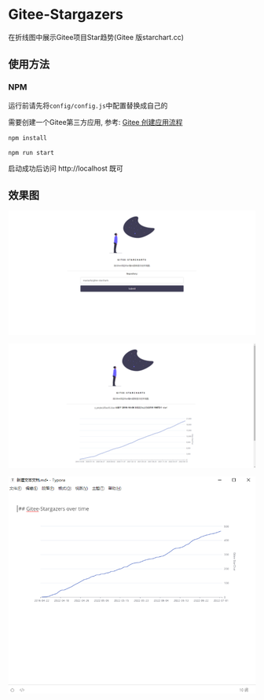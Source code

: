 # Gitee-Stargazers

在折线图中展示Gitee项目Star趋势(Gitee 版starchart.cc)

## 使用方法

### NPM

运行前请先将`config/config.js`中配置替换成自己的

需要创建一个Gitee第三方应用, 参考: [Gitee 创建应用流程](https://gitee.com/api/v5/oauth_doc#/list-item-3)

````shell
npm install
````

``` shell
npm run start
```

启动成功后访问 http://localhost 既可

## 效果图

![首页](doc/images/1656662447758.jpg)

![访问](doc/images/1656662434630.jpg)

![插入到MD](doc/images/1656662254014.jpg)
